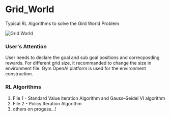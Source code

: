 # Grid_World
Typical RL Algorithms to solve the Gird World Problem

![Grid World](https://user-images.githubusercontent.com/63408869/139196136-e5e0c8f5-8c02-41cd-9140-c994271ad448.gif)

### User's Attention ####
User needs to declare the goal and sub goal positions and correcposding rewards. For different grid size, it recommanded to change the size in environment file. 
Gym OpenAI platform is used for the environment construction. 


### RL Algorithms ###
1. File 1 - Standard  Value iteration Algorithm and Gauss–Seidel VI algorithm
2. File 2 - Policy Iteration Algorithm
3. others on progess...!

